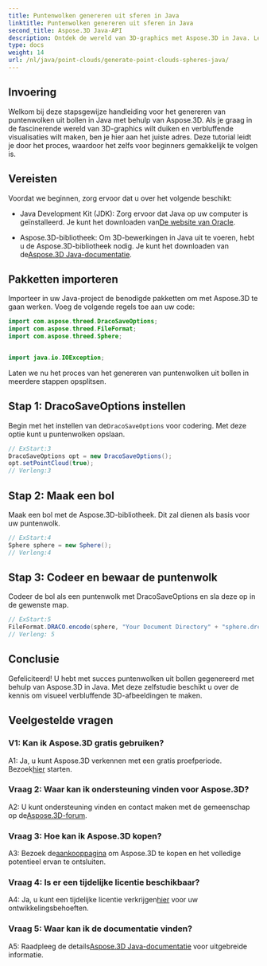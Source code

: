 ```yaml
---
title: Puntenwolken genereren uit sferen in Java
linktitle: Puntenwolken genereren uit sferen in Java
second_title: Aspose.3D Java-API
description: Ontdek de wereld van 3D-graphics met Aspose.3D in Java. Leer puntenwolken uit bollen genereren met deze eenvoudig te volgen tutorial.
type: docs
weight: 14
url: /nl/java/point-clouds/generate-point-clouds-spheres-java/
---
```

## Invoering

Welkom bij deze stapsgewijze handleiding voor het genereren van puntenwolken uit bollen in Java met behulp van Aspose.3D. Als je graag in de fascinerende wereld van 3D-graphics wilt duiken en verbluffende visualisaties wilt maken, ben je hier aan het juiste adres. Deze tutorial leidt je door het proces, waardoor het zelfs voor beginners gemakkelijk te volgen is.

## Vereisten

Voordat we beginnen, zorg ervoor dat u over het volgende beschikt:

-  Java Development Kit (JDK): Zorg ervoor dat Java op uw computer is geïnstalleerd. Je kunt het downloaden van[De website van Oracle](https://www.oracle.com/java/technologies/javase-downloads.html).

-  Aspose.3D-bibliotheek: Om 3D-bewerkingen in Java uit te voeren, hebt u de Aspose.3D-bibliotheek nodig. Je kunt het downloaden van de[Aspose.3D Java-documentatie](https://reference.aspose.com/3d/java/).

## Pakketten importeren

Importeer in uw Java-project de benodigde pakketten om met Aspose.3D te gaan werken. Voeg de volgende regels toe aan uw code:

```java
import com.aspose.threed.DracoSaveOptions;
import com.aspose.threed.FileFormat;
import com.aspose.threed.Sphere;


import java.io.IOException;
```

Laten we nu het proces van het genereren van puntenwolken uit bollen in meerdere stappen opsplitsen.

## Stap 1: DracoSaveOptions instellen

 Begin met het instellen van de`DracoSaveOptions` voor codering. Met deze optie kunt u puntenwolken opslaan.

```java
// ExStart:3
DracoSaveOptions opt = new DracoSaveOptions();
opt.setPointCloud(true);
// Verleng:3
```

## Stap 2: Maak een bol

Maak een bol met de Aspose.3D-bibliotheek. Dit zal dienen als basis voor uw puntenwolk.

```java
// ExStart:4
Sphere sphere = new Sphere();
// Verleng:4
```

## Stap 3: Codeer en bewaar de puntenwolk

Codeer de bol als een puntenwolk met DracoSaveOptions en sla deze op in de gewenste map.

```java
// ExStart:5
FileFormat.DRACO.encode(sphere, "Your Document Directory" + "sphere.drc", opt);
// Verleng: 5
```

## Conclusie

Gefeliciteerd! U hebt met succes puntenwolken uit bollen gegenereerd met behulp van Aspose.3D in Java. Met deze zelfstudie beschikt u over de kennis om visueel verbluffende 3D-afbeeldingen te maken.

## Veelgestelde vragen

### V1: Kan ik Aspose.3D gratis gebruiken?

 A1: Ja, u kunt Aspose.3D verkennen met een gratis proefperiode. Bezoek[hier](https://releases.aspose.com/) starten.

### Vraag 2: Waar kan ik ondersteuning vinden voor Aspose.3D?

 A2: U kunt ondersteuning vinden en contact maken met de gemeenschap op de[Aspose.3D-forum](https://forum.aspose.com/c/3d/18).

### Vraag 3: Hoe kan ik Aspose.3D kopen?

 A3: Bezoek de[aankooppagina](https://purchase.aspose.com/buy) om Aspose.3D te kopen en het volledige potentieel ervan te ontsluiten.

### Vraag 4: Is er een tijdelijke licentie beschikbaar?

 A4: Ja, u kunt een tijdelijke licentie verkrijgen[hier](https://purchase.aspose.com/temporary-license/) voor uw ontwikkelingsbehoeften.

### Vraag 5: Waar kan ik de documentatie vinden?

 A5: Raadpleeg de details[Aspose.3D Java-documentatie](https://reference.aspose.com/3d/java/) voor uitgebreide informatie.
